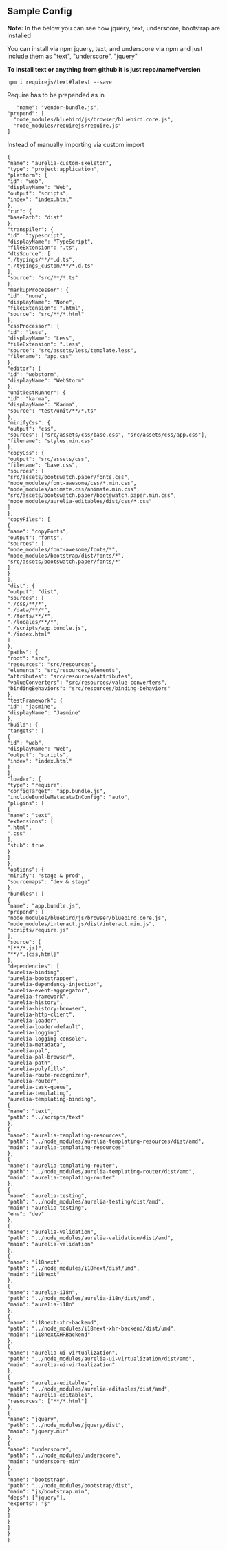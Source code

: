 ## Sample Config ##


**Note:**
In the below you can see how jquery, text, underscore, bootstrap are installed

You can install via npm jquery, text, and underscore via npm and just include them as 
"text",
"underscore",
"jquery"

**To install text or anything from github it is just repo/name#version**

    npm i requirejs/text#latest --save


Require has to be prepended as in 
    
       "name": "vendor-bundle.js",
    "prepend": [
      "node_modules/bluebird/js/browser/bluebird.core.js",
      "node_modules/requirejs/require.js"
    ]

Instead of manually importing via custom import


    {
    "name": "aurelia-custom-skeleton",
    "type": "project:application",
    "platform": {
    "id": "web",
    "displayName": "Web",
    "output": "scripts",
    "index": "index.html"
    },
    "run": {
    "basePath": "dist"
    },
    "transpiler": {
    "id": "typescript",
    "displayName": "TypeScript",
    "fileExtension": ".ts",
    "dtsSource": [
    "./typings/**/*.d.ts",
    "./typings_custom/**/*.d.ts"
    ],
    "source": "src/**/*.ts"
    },
    "markupProcessor": {
    "id": "none",
    "displayName": "None",
    "fileExtension": ".html",
    "source": "src/**/*.html"
    },
    "cssProcessor": {
    "id": "less",
    "displayName": "Less",
    "fileExtension": ".less",
    "source": "src/assets/less/template.less",
    "filename": "app.css"
    },
    "editor": {
    "id": "webstorm",
    "displayName": "WebStorm"
    },
    "unitTestRunner": {
    "id": "karma",
    "displayName": "Karma",
    "source": "test/unit/**/*.ts"
    },
    "minifyCss": {
    "output": "css",
    "sources": ["src/assets/css/base.css", "src/assets/css/app.css"],
    "filename": "styles.min.css"
    },
    "copyCss": {
    "output": "src/assets/css",
    "filename": "base.css",
    "sources": [
    "src/assets/bootswatch.paper/fonts.css",
    "node_modules/font-awesome/css/*.min.css",
    "node_modules/animate.css/animate.min.css",
    "src/assets/bootswatch.paper/bootswatch.paper.min.css",
    "node_modules/aurelia-editables/dist/css/*.css"
    ]
    },
    "copyFiles": [
    {
    "name": "copyFonts",
    "output": "fonts",
    "sources": [
    "node_modules/font-awesome/fonts/*",
    "node_modules/bootstrap/dist/fonts/*",
    "src/assets/bootswatch.paper/fonts/*"
    ]
    }
    ],
    "dist": {
    "output": "dist",
    "sources": [
    "./css/**/*",
    "./data/**/*",
    "./fonts/**/*",
    "./locales/**/*",
    "./scripts/app.bundle.js",
    "./index.html"
    ]
    },
    "paths": {
    "root": "src",
    "resources": "src/resources",
    "elements": "src/resources/elements",
    "attributes": "src/resources/attributes",
    "valueConverters": "src/resources/value-converters",
    "bindingBehaviors": "src/resources/binding-behaviors"
    },
    "testFramework": {
    "id": "jasmine",
    "displayName": "Jasmine"
    },
    "build": {
    "targets": [
    {
    "id": "web",
    "displayName": "Web",
    "output": "scripts",
    "index": "index.html"
    }
    ],
    "loader": {
    "type": "require",
    "configTarget": "app.bundle.js",
    "includeBundleMetadataInConfig": "auto",
    "plugins": [
    {
    "name": "text",
    "extensions": [
    ".html",
    ".css"
    ],
    "stub": true
    }
    ]
    },
    "options": {
    "minify": "stage & prod",
    "sourcemaps": "dev & stage"
    },
    "bundles": [
    {
    "name": "app.bundle.js",
    "prepend": [
    "node_modules/bluebird/js/browser/bluebird.core.js",
    "node_modules/interact.js/dist/interact.min.js",
    "scripts/require.js"
    ],
    "source": [
    "[**/*.js]",
    "**/*.{css,html}"
    ],
    "dependencies": [
    "aurelia-binding",
    "aurelia-bootstrapper",
    "aurelia-dependency-injection",
    "aurelia-event-aggregator",
    "aurelia-framework",
    "aurelia-history",
    "aurelia-history-browser",
    "aurelia-http-client",
    "aurelia-loader",
    "aurelia-loader-default",
    "aurelia-logging",
    "aurelia-logging-console",
    "aurelia-metadata",
    "aurelia-pal",
    "aurelia-pal-browser",
    "aurelia-path",
    "aurelia-polyfills",
    "aurelia-route-recognizer",
    "aurelia-router",
    "aurelia-task-queue",
    "aurelia-templating",
    "aurelia-templating-binding",
    {
    "name": "text",
    "path": "../scripts/text"
    },
    {
    "name": "aurelia-templating-resources",
    "path": "../node_modules/aurelia-templating-resources/dist/amd",
    "main": "aurelia-templating-resources"
    },
    {
    "name": "aurelia-templating-router",
    "path": "../node_modules/aurelia-templating-router/dist/amd",
    "main": "aurelia-templating-router"
    },
    {
    "name": "aurelia-testing",
    "path": "../node_modules/aurelia-testing/dist/amd",
    "main": "aurelia-testing",
    "env": "dev"
    },
    {
    "name": "aurelia-validation",
    "path": "../node_modules/aurelia-validation/dist/amd",
    "main": "aurelia-validation"
    },
    {
    "name": "i18next",
    "path": "../node_modules/i18next/dist/umd",
    "main": "i18next"
    },
    {
    "name": "aurelia-i18n",
    "path": "../node_modules/aurelia-i18n/dist/amd",
    "main": "aurelia-i18n"
    },
    {
    "name": "i18next-xhr-backend",
    "path": "../node_modules/i18next-xhr-backend/dist/umd",
    "main": "i18nextXHRBackend"
    },
    {
    "name": "aurelia-ui-virtualization",
    "path": "../node_modules/aurelia-ui-virtualization/dist/amd",
    "main": "aurelia-ui-virtualization"
    },
    {
    "name": "aurelia-editables",
    "path": "../node_modules/aurelia-editables/dist/amd",
    "main": "aurelia-editables",
    "resources": ["**/*.html"]
    },
    {
    "name": "jquery",
    "path": "../node_modules/jquery/dist",
    "main": "jquery.min"
    },
    {
    "name": "underscore",
    "path": "../node_modules/underscore",
    "main": "underscore-min"
    },
    {
    "name": "bootstrap",
    "path": "../node_modules/bootstrap/dist",
    "main": "js/bootstrap.min",
    "deps": ["jquery"],
    "exports": "$"
    }
    ]
    }
    ]
    }
    }
